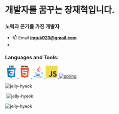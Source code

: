 <h1 align="left">개발자를 꿈꾸는 장재혁입니다.</h1>
<h3 align="left">노력과 끈기를 가진 개발자</h3>

- 📫 Email **inguk023@gmail.com**
- 
<p align="left">
</p>

<h3 align="left">Languages and Tools:</h3>
<p align="left"> <a href="https://www.w3schools.com/css/" target="_blank" rel="noreferrer"> <img src="https://raw.githubusercontent.com/devicons/devicon/master/icons/css3/css3-original-wordmark.svg" alt="css3" width="40" height="40"/> </a> <a href="https://www.w3.org/html/" target="_blank" rel="noreferrer"> <img src="https://raw.githubusercontent.com/devicons/devicon/master/icons/html5/html5-original-wordmark.svg" alt="html5" width="40" height="40"/> </a> <a href="https://www.java.com" target="_blank" rel="noreferrer"> <img src="https://raw.githubusercontent.com/devicons/devicon/master/icons/java/java-original.svg" alt="java" width="40" height="40"/> </a> <a href="https://developer.mozilla.org/en-US/docs/Web/JavaScript" target="_blank" rel="noreferrer"> <img src="https://raw.githubusercontent.com/devicons/devicon/master/icons/javascript/javascript-original.svg" alt="javascript" width="40" height="40"/> </a> <a href="https://spring.io/" target="_blank" rel="noreferrer"> <img src="https://www.vectorlogo.zone/logos/springio/springio-icon.svg" alt="spring" width="40" height="40"/> </a> </p>

<p><img align="center" src="https://github-readme-stats.vercel.app/api/top-langs?username=jelly-hyeok&show_icons=true&locale=en&layout=compact" alt="jelly-hyeok" /></p>

<p>&nbsp;<img align="center" src="https://github-readme-stats.vercel.app/api?username=jelly-hyeok&show_icons=true&locale=en" alt="jelly-hyeok" /></p>

<p><img align="center" src="https://github-readme-streak-stats.herokuapp.com/?user=jelly-hyeok&" alt="jelly-hyeok" /></p>
